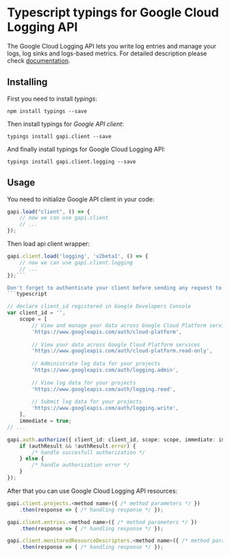 # Typescript typings for Google Cloud Logging API
The Google Cloud Logging API lets you write log entries and manage your logs, log sinks and logs-based metrics.
For detailed description please check [documentation](https://cloud.google.com/logging/docs/).

## Installing

First you need to install *typings*:
```
npm install typings --save 
```

Then install typings for *Google API client*:
```
typings install gapi.client --save 
```

And finally install typings for Google Cloud Logging API:
```
typings install gapi.client.logging --save 
```

## Usage

You need to initialize Google API client in your code:
```typescript
gapi.load("client", () => { 
    // now we can use gapi.client
    // ... 
});
```

Then load api client wrapper:
```typescript
gapi.client.load('logging', 'v2beta1', () => {
    // now we can use gapi.client.logging
    // ... 
});```

Don't forget to authenticate your client before sending any request to resources:
```typescript

// declare client_id registered in Google Developers Console
var client_id = '',
    scope = [     
        // View and manage your data across Google Cloud Platform services
        'https://www.googleapis.com/auth/cloud-platform',
    
        // View your data across Google Cloud Platform services
        'https://www.googleapis.com/auth/cloud-platform.read-only',
    
        // Administrate log data for your projects
        'https://www.googleapis.com/auth/logging.admin',
    
        // View log data for your projects
        'https://www.googleapis.com/auth/logging.read',
    
        // Submit log data for your projects
        'https://www.googleapis.com/auth/logging.write',
    ],
    immediate = true;
// ...

gapi.auth.authorize({ client_id: client_id, scope: scope, immediate: immediate }, authResult => {
    if (authResult && !authResult.error) {
        /* handle succesfull authorization */
    } else {
        /* handle authorization error */
    }
});            
```

After that you can use Google Cloud Logging API resources:

```typescript
gapi.client.projects.<method name>({ /* method parameters */ })
    .then(response => { /* handling response */ });

gapi.client.entries.<method name>({ /* method parameters */ })
    .then(response => { /* handling response */ });

gapi.client.monitoredResourceDescriptors.<method name>({ /* method parameters */ })
    .then(response => { /* handling response */ });
```